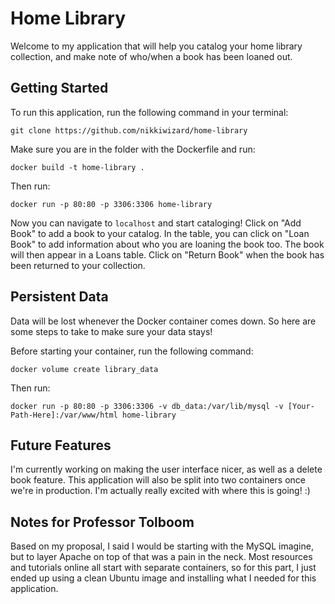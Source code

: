 # Home Library

Welcome to my application that will help you catalog your home library collection, and make note of who/when a book has been loaned out.

## Getting Started

To run this application, run the following command in your terminal:

```git clone https://github.com/nikkiwizard/home-library```

Make sure you are in the folder with the Dockerfile and run:

```docker build -t home-library .```

Then run:

```docker run -p 80:80 -p 3306:3306 home-library```

Now you can navigate to ```localhost``` and start cataloging! Click on "Add Book" to add a book to your catalog. In the table, you can click on "Loan Book" to add information about who you are loaning the book too. The book will then appear in a Loans table. Click on "Return Book" when the book has been returned to your collection. 

## Persistent Data

Data will be lost whenever the Docker container comes down. So here are some steps to take to make sure your data stays!

Before starting your container, run the following command:

```docker volume create library_data```

Then run:

```docker run -p 80:80 -p 3306:3306 -v db_data:/var/lib/mysql -v [Your-Path-Here]:/var/www/html home-library```

## Future Features

I'm currently working on making the user interface nicer, as well as a delete book feature.
This application will also be split into two containers once we're in production. 
I'm actually really excited with where this is going! :)

## Notes for Professor Tolboom

Based on my proposal, I said I would be starting with the MySQL imagine, but to layer Apache on top of that was a pain in the neck. Most resources and tutorials online all start with separate containers, so for this part, I just ended up using a clean Ubuntu image and installing what I needed for this application. 
